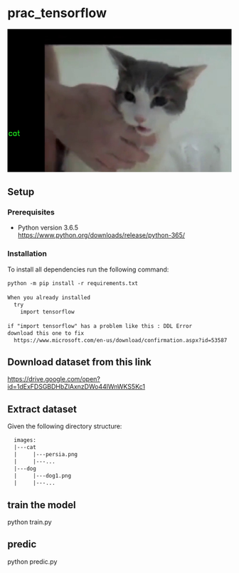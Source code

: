 # prac_tensorflow

![Alt text](cat01.jpg?raw=true "Title")

## Setup
  ### Prerequisites
   - Python version 3.6.5
   https://www.python.org/downloads/release/python-365/
   
### Installation

To install all dependencies run the following command:

```
python -m pip install -r requirements.txt

When you already installed
  try
    import tensorflow
    
if "import tensorflow" has a problem like this : DDL Error
download this one to fix
  https://www.microsoft.com/en-us/download/confirmation.aspx?id=53587
```


## Download dataset from this link
  https://drive.google.com/open?id=1dExFDSGBDHbZlAxnzDWo44lWnWKS5Kc1
  
## Extract dataset
  Given the following directory structure:
  ```
    images:
    |---cat
    |     |---persia.png
    |     |---...
    |---dog
    |     |---dog1.png
    |     |---...
   ```
      
## train the model
  python train.py

## predic
  python predic.py
